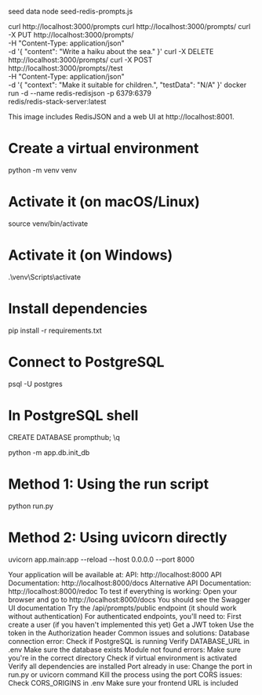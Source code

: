 seed data 
node seed-redis-prompts.js

curl http://localhost:3000/prompts
curl http://localhost:3000/prompts/<promptId>
curl -X PUT http://localhost:3000/prompts/<promptId> \
  -H "Content-Type: application/json" \
  -d '{
    "content": "Write a haiku about the sea."
  }'
curl -X DELETE http://localhost:3000/prompts/<promptId>
curl -X POST http://localhost:3000/prompts/<promptId>/test \
  -H "Content-Type: application/json" \
  -d '{
    "context": "Make it suitable for children.",
    "testData": "N/A"
  }'
docker run -d --name redis-redisjson -p 6379:6379 \
  redis/redis-stack-server:latest

  This image includes RedisJSON and a web UI at http://localhost:8001.

# Create a virtual environment
python -m venv venv

# Activate it (on macOS/Linux)
source venv/bin/activate

# Activate it (on Windows)
.\venv\Scripts\activate

# Install dependencies
pip install -r requirements.txt

# Connect to PostgreSQL
psql -U postgres

# In PostgreSQL shell
CREATE DATABASE prompthub;
\q

python -m app.db.init_db

# Method 1: Using the run script
python run.py

# Method 2: Using uvicorn directly
uvicorn app.main:app --reload --host 0.0.0.0 --port 8000

Your application will be available at:
API: http://localhost:8000
API Documentation: http://localhost:8000/docs
Alternative API Documentation: http://localhost:8000/redoc
To test if everything is working:
Open your browser and go to http://localhost:8000/docs
You should see the Swagger UI documentation
Try the /api/prompts/public endpoint (it should work without authentication)
For authenticated endpoints, you'll need to:
First create a user (if you haven't implemented this yet)
Get a JWT token
Use the token in the Authorization header
Common issues and solutions:
Database connection error:
Check if PostgreSQL is running
Verify DATABASE_URL in .env
Make sure the database exists
Module not found errors:
Make sure you're in the correct directory
Check if virtual environment is activated
Verify all dependencies are installed
Port already in use:
Change the port in run.py or uvicorn command
Kill the process using the port
CORS issues:
Check CORS_ORIGINS in .env
Make sure your frontend URL is included



  